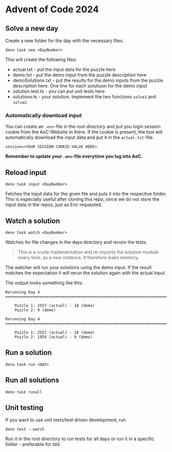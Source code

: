 Advent of Code 2024
===================

## Solve a new day

Create a new folder for the day with the necessary files.

```shell
deno task new <DayNumber>
```

This will create the following files:

* actual.txt - put the input data for the puzzle here
* demo.txt - put the demo input from the puzzle description here
* demoSolutions.txt - put the results for the demo inputs from the puzzle description here. One line for each solutiuon for the demo input
* solution.test.ts - you can put unit tests here
* solutions.ts - your solution. Implement the two functions `solve1` and `solve2`.

### Automatically download input

You can create an `.env`-file in the root directory and put you login session cookie
from the AoC-Website in there. If the cookie is present, the tool will automatically download
the input data and put it in the `actual.txt`-file.

```
session=<YOUR SESSION COOKIE-VALUE HERE>
```

**Remember to update your `.env`-file everytime you log into AoC.**


## Reload input

```shell
deno task input <DayNumber>
```

Fetches the input data for the given file and puts it into the respective folder.
This is especially useful after cloning this repo, since we do not store the input
data in the repos, just as Eric requested.

## Watch a solution

```shell
deno task watch <DayNumber>
```

Watches for file changes in the days directory and reruns the tests.

> This is a crude implementation and re-imports the solution module every time. 
> as a new instance. It therefore leaks memory.

The watcher will run your solutions using the demo input. If the result matches the
expectation it will rerun the solution again with the actual input.

The output looks something like this:

```
Rerunning Day 4
===================================================================================

    Puzzle 1: 2557 (actual) - 18 (demo)
    Puzzle 2: 9 (demo)

Rerunning Day 4
===================================================================================

    Puzzle 1: 2557 (actual) - 18 (demo)
    Puzzle 2: 1854 (actual) - 9 (demo)

```

## Run a solution

```shell
deno task run <DAY>
```

## Run all solutions

```shell
deno task runall
```

## Unit testing

If you want to use unit tests/test driven development, run 

```shell
deno test --watch
```

Run it in the root directory to run tests for all days or run it in a specific folder -
preferable for tdd.
